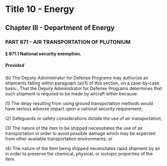 
# Title 10 - Energy
## Chapter III - Department of Energy
### PART 871 - AIR TRANSPORTATION OF PLUTONIUM
#### § 871.1 National security exemption.
##### Provided

(b) The Deputy Administrator for Defense Programs may authorize air shipments falling within paragraph (a)(1) of this section, on a case-by-case basis:, That the Deputy Administrator for Defense Programs determines that such shipment is required to be made by aircraft either because:

(1) The delay resulting from using ground transportation methods would have serious adverse impact upon a national security requirement;

(2) Safeguards or safety considerations dictate the use of air transportation;

(3) The nature of the item to be shipped necessitates the use of air transportation in order to avoid possible damage which may be expected from other available transportation environments; or

(4) The nature of the item being shipped necessitates rapid shipment by air in order to preserve the chemical, physical, or isotopic properties of the item.
